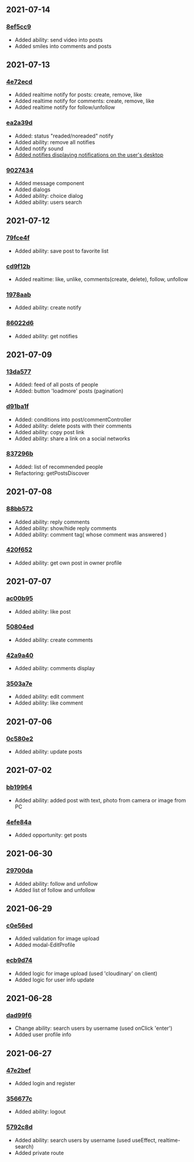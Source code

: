 ## 2021-07-14

### [8ef5cc9](https://github.com/nikitababko/social-network-x-network/commit/8ef5cc924eb1e1e021d1a72a46b8fbcfd954ebc2)

- Added ability: send video into posts
- Added smiles into comments and posts

## 2021-07-13

### [4e72ecd](https://github.com/nikitababko/social-network-x-network/commit/4e72ecdbfec91ccce264d3b04a1b24067b86025d)

- Added realtime notify for posts: create, remove, like
- Added realtime notify for comments: create, remove, like
- Added realtime notify for follow/unfollow

### [ea2a39d](https://github.com/nikitababko/social-network-x-network/commit/ea2a39d84a9c2ac7419a9d38108742b923898da5)

- Added: status "readed/noreaded" notify
- Added ability: remove all notifies
- Added notify sound
- [Added notifies displaying notifications on the user's desktop](https://developer.mozilla.org/ru/docs/Web/API/notification)

### [9027434](https://github.com/nikitababko/social-network-x-network/commit/90274348b8a1baee5df3fb50e3b74697b7c0279d)

- Added message component
- Added dialogs
- Added ability: choice dialog
- Added ability: users search

## 2021-07-12

### [79fce4f](https://github.com/nikitababko/social-network-x-network/commit/79fce4f52d60a485fe73327f746957af63fac87a)

- Added ability: save post to favorite list

### [cd9f12b](https://github.com/nikitababko/social-network-x-network/commit/cd9f12bf9cc021f4e8c3c71c5a41231995152ab7)

- Added realtime: like, unlike, comments(create, delete), follow, unfollow

### [1978aab](https://github.com/nikitababko/social-network-x-network/commit/1978aabb71cd8bf1b2bcae35891a1b15baebb7b4)

- Added ability: create notify

### [86022d6](https://github.com/nikitababko/social-network-x-network/commit/86022d642469ef20bbff16609b930e3de517ac78)

- Added ability: get notifies

## 2021-07-09

### [13da577](https://github.com/nikitababko/social-network-x-network/commit/13da5772a907c3f54dff35e07e2ffbd1b84e0ea9)

- Added: feed of all posts of people
- Added: button 'loadmore' posts (pagination)

### [d91ba1f](https://github.com/nikitababko/social-network-x-network/commit/d91ba1fa6ed93d112708f7edbe40adced4e83512)

- Added: conditions into post/commentController
- Added ability: delete posts with their comments
- Added ability: copy post link
- Added ability: share a link on a social networks

### [837296b](https://github.com/nikitababko/social-network-x-network/commit/837296bb715487f2e19924a1baf00ba8fddee5ab)

- Added: list of recommended people
- Refactoring: getPostsDiscover

## 2021-07-08

### [88bb572](https://github.com/nikitababko/social-network-x-network/commit/88bb57252ff88c850442fddf2a6ea4844d4ddf5e)

- Added ability: reply comments
- Added ability: show/hide reply comments
- Added ability: comment tag( whose comment was answered )

### [420f652](https://github.com/nikitababko/social-network-x-network/commit/420f65212e71489b3b9bf8aa199b2a087838986c)

- Added ability: get own post in owner profile

## 2021-07-07

### [ac00b95](https://github.com/nikitababko/social-network-x-network/commit/ac00b95bed1b4a34275af1e6405d5a5d9d87010c)

- Added ability: like post

### [50804ed](https://github.com/nikitababko/social-network-x-network/commit/50804edf657f031ea627c5cac2d6123fb2c4cfa9)

- Added ability: create comments

### [42a9a40](https://github.com/nikitababko/social-network-x-network/commit/42a9a40e32bd7e50a4facaa77a83eb8b8087fc6b)

- Added ability: comments display

### [3503a7e](https://github.com/nikitababko/social-network-x-network/commit/3503a7e68eb4903b2d2824f4a7cd0273a967f8b6)

- Added ability: edit comment
- Added ability: like comment

## 2021-07-06

### [0c580e2](https://github.com/nikitababko/social-network-x-network/commit/0c580e233f10dbb2635cfc3fd6b64205c81faf59)

- Added ability: update posts

## 2021-07-02

### [bb19964](https://github.com/nikitababko/social-network-x-network/commit/bb19964ac26fb568bbb9668bd3ed78c65d1b0dcb)

- Added ability: added post with text, photo from camera or image from PC

### [4efe84a](https://github.com/nikitababko/social-network-x-network/commit/4efe84a9c84480f9554c4ef7ee57544779675a84)

- Added opportunity: get posts

## 2021-06-30

### [29700da](https://github.com/nikitababko/social-network-x-network/commit/63f071b30e7f7b0c115922ceb46628213e3a4a4b)

- Added ability: follow and unfollow
- Added list of follow and unfollow

## 2021-06-29

### [c0e56ed](https://github.com/nikitababko/social-network-x-network/commit/596763f5d029ebda6b1bccf6c8c5a5febb1bd729)

- Added validation for image upload
- Added modal-EditProfile

### [ecb9d74](https://github.com/nikitababko/social-network-x-network/commit/ac87c3eb7869dcaba73353bce6b48a82ca789614)

- Added logic for image upload (used 'cloudinary' on client)
- Added logic for user info update

## 2021-06-28

### [dad99f6](https://github.com/nikitababko/social-network-x-network/commit/77e998335195097ad5f9e03ffc326c5bd2f55040)

- Change ability: search users by username (used onClick 'enter')
- Added user profile info

## 2021-06-27

### [47e2bef](https://github.com/nikitababko/social-network-x-network/commit/356677ce17587e1f1bc7d7cd1e3e21710f04b786)

- Added login and register

### [356677c](https://github.com/nikitababko/social-network-x-network/commit/5792c8d139a785652b64165cff8b2420b8ed6404)

- Added ability: logout

### [5792c8d](https://github.com/nikitababko/social-network-x-network/commit/d6c27baabdc2076dc5e851d75da1afa64038cada)

- Added ability: search users by username (used useEffect, realtime-search)
- Added private route
